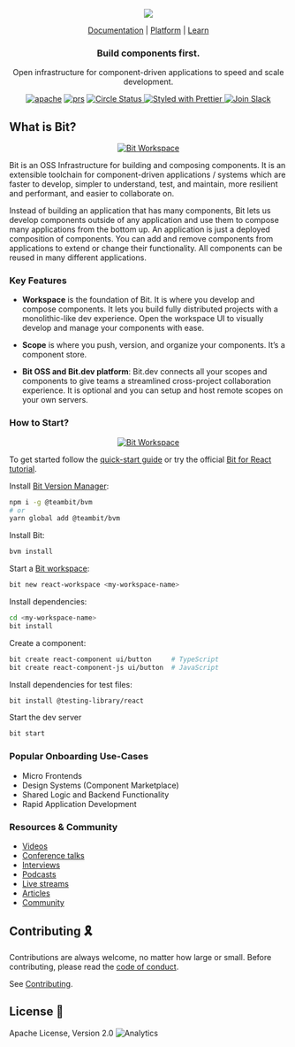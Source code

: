 <p align="center">
  <img src="https://storage.googleapis.com/static.bit.dev/harmony-docs/readme-logo%20(2).png"/>
</p>

<p align="center">
  <a href="https://harmony-docs.bit.dev/">Documentation</a> |
  <a href="https://bit.dev/">Platform</a> |
  <a href="https://www.youtube.com/channel/UCuNkM3qIO79Q3-VrkcDiXfw">Learn</a>
</p>

<h3 align="center">
  Build components first.
</h3>

<p align="center">
Open infrastructure for component-driven applications to speed and scale development.
</p>

<p align="center">
<a href="https://opensource.org/licenses/Apache-2.0"><img alt="apache" src="https://img.shields.io/badge/License-Apache%202.0-blue.svg"></a>
<a href="https://github.com/teambit/bit/blob/master/CONTRIBUTING.md"><img alt="prs" src="https://img.shields.io/badge/PRs-welcome-brightgreen.svg"></a>
<a href="https://circleci.com/gh/teambit/bit/tree/master"><img alt="Circle Status" src="https://circleci.com/gh/teambit/bit/tree/master.svg?style=shield&circle-token=d9fc5b19b90fb7e0655d941a5d7f21b61174c4e7">
<a href="https://github.com/prettier/prettier"><img alt ="Styled with Prettier" src="https://img.shields.io/badge/styled_with-prettier-ff69b4.svg">
<a href="https://join.slack.com/t/bit-dev-community/shared_invite/zt-o2tim18y-UzwOCFdTafmFKEqm2tXE4w" ><img alt="Join Slack" src="https://img.shields.io/badge/Slack-Join%20Bit%20Slack-blueviolet"/></a>  


## What is Bit?

<p align="center">
  <a href="https://harmony-docs.bit.dev/">
    <img alt="Bit Workspace" src="https://storage.googleapis.com/static.bit.dev/harmony-docs/CleanShot%202021-05-28%20at%2021.01.49%402x.png" />
  </a>
</p>
<p align="left">
Bit is an OSS Infrastructure for building and composing components. It is an extensible toolchain for component-driven applications / systems which are faster to develop, simpler to understand, test, and maintain, more resilient and performant, and easier to collaborate on.

Instead of building an application that has many components, Bit lets us develop components outside of any application and use them to compose many applications from the bottom up. An application is just a deployed composition of components. You can add and remove components from applications to extend or change their functionality. All components can be reused in many different applications.  

</p>

### Key Features

<p align="left">

- **Workspace** is the foundation of Bit. It is where you develop and compose components. It lets you build fully distributed projects with a monolithic-like dev experience. Open the workspace UI to visually develop and manage your components with ease.  
 
- **Scope** is where you push, version, and organize your components. It’s a component store.  
 
- **Bit OSS and Bit.dev platform**: Bit.dev connects all your scopes and components to give teams a streamlined cross-project collaboration experience. It is optional and you can setup and host remote scopes on your own servers.
 
</p>


### How to Start?

<p align="center">
  <a href="https://www.youtube.com/watch?v=7afMBwj5fR4">
    <img alt="Bit Workspace" src="https://storage.googleapis.com/static.bit.dev/harmony-docs/build%20with%20bit%20youtube.png" />
  </a>
</p>  





To get started follow the [quick-start guide](https://harmony-docs.bit.dev/getting-started/installing-bit) or try the official [Bit for React tutorial](https://harmony-docs.bit.dev/tutorials/react/create-and-consume-components).  

Install [Bit Version Manager](https://harmony-docs.bit.dev/getting-started/installing-bit):

```bash
npm i -g @teambit/bvm
# or
yarn global add @teambit/bvm
```
Install Bit:

```bash
bvm install
```

Start a [Bit workspace](https://harmony-docs.bit.dev/getting-started/initializing-workspace):

```bash
bit new react-workspace <my-workspace-name>
```

Install dependencies:

```bash
cd <my-workspace-name>
bit install
```

Create a component:

```bash
bit create react-component ui/button     # TypeScript
bit create react-component-js ui/button  # JavaScript
```

Install dependencies for test files:

```bash
bit install @testing-library/react
```

Start the dev server

```bash
bit start
```


### Popular Onboarding Use-Cases

* Micro Frontends
* Design Systems (Component Marketplace)
* Shared Logic and Backend Functionality
* Rapid Application Development


### Resources & Community

- [Videos](https://www.youtube.com/c/Bitdev/videos)
- [Conference talks](https://harmony-docs.bit.dev/resources/interviews)
- [Interviews](https://harmony-docs.bit.dev/resources/interviews)
- [Podcasts](https://harmony-docs.bit.dev/resources/podcasts)
- [Live streams](https://harmony-docs.bit.dev/resources/live-streams)
- [Articles](https://harmony-docs.bit.dev/resources/articles)
- [Community](https://harmony-docs.bit.dev/resources/community)


## Contributing 🎗️

Contributions are always welcome, no matter how large or small. Before contributing, please read the [code of conduct](CODE_OF_CONDUCT.md).

See [Contributing](CONTRIBUTING.md).

## License 💮

Apache License, Version 2.0
![Analytics](https://ga-beacon.appspot.com/UA-96032224-1/bit/readme)


